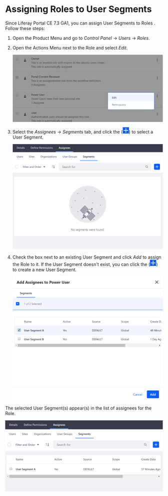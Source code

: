 # Assigning Roles to User Segments

Since Liferay Portal CE 7.3 GA1, you can assign User Segments to Roles <!-- Should this be: "you can assign roles to user segments"? This task enables users to make it so anyone who has role [x] is part of segment [y], is that right? -->. Follow these steps:

1. Open the Product Menu and go to *Control Panel* &rarr; *Users* &rarr; *Roles*.
1. Open the Actions Menu next to the Role and select *Edit*.

    ![Edit a Role to assign the User Segment to it.](./assigning-roles-to-user-segments/images/01.png)

1. Select the *Assignees* &rarr; *Segments* tab, and click the (![Add Button](../../../images/icon-add.png)) to select a User Segment.

    ![Go to the Segments tab under Assignees to assign the Role.](./assigning-roles-to-user-segments/images/02.png)

1. Check the box next to an existing User Segment and click *Add* to assign the Role to it. If the User Segment doesn't exist, you can click the (![Add Button](../../../images/icon-add.png)) to create a new User Segment.

    ![Check the box next to the User Segment you want to assign the Role to.](./assigning-roles-to-user-segments/images/03.png)

The selected User Segment(s) appear(s) in the list of assignees for the Role.

![The User Segment appears under the list of Assignees for the Role.](./assigning-roles-to-user-segments/images/04.png)